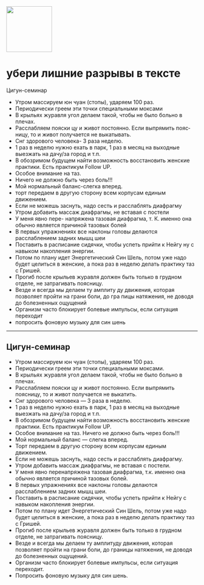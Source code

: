 <img src="https://r2cdn.perplexity.ai/pplx-full-logo-primary-dark%402x.png" class="logo" width="120"/>

# убери лишние разрывы в тексте

Цигун-семинар

- Утром массируем
юн чуан (стопы), ударяем
100 раз.
- Периодически греем
эти точки специаль­ными моксами
- В крыльях журавля
угол делаем такой,
чтобы не было больно
в плечах.
- Расслабляем пояски
цу и живот постоянно.
Если выпрямить пояс­ницу, то и живот
получается не выка­тывать.
- Снг здорового человека-
3 раза неделю.
- 1 раз в неделю нужно
ехать в парк, 1
раз в месяц на
выходные выезжать на
дачу/за город и т.п.
- В обозримом будущем
найти возможность
восстановить женские
практики.
Есть практикум Follow
UP.
- Особое внимание
на таз.
- Ничего не должно
быть через боль!!!
- Мой нормальный
баланс-слегка
вперед.
- торт передаем в
другую сторону
всем корпусам
единым движением.
- Если не можешь
заснуть, надо сесть и
расслаблять диафрагму
- Утром добавить
массаж диафрагмы,
не вставая с постели
- У меня явно пере-
напряжена тазовая
диафрагма, т. К. именно
она обычно является
причиной тазовых
болей
- В первых упражнени­ях все наклоны головы
делаются расслаблением
задних мышц шеи
- Поставить в распи­сание сидячки, чтобы
успеть прийти к Нейгу
ну с навыком накоп­ления энергии.
- Потом по плану
идет Энергетический
Син Шель, потом уже надо будет целиться
в женские, а пока
раз в неделю делать
практику таз с Гришей.
- Прогиб после крыльев
журавля должен быть
только в грудном
отделе, не затрагивать
поясницу.
- Везде и всегда мы
делаем ту амплиту
ду движения, которая
позволяет пройти
на грани боли, до гра
пицы натяжения,
не доводя до болезненных
ощущений
- Организм часто
блокирует болевые
импульсы, если
ситуация переходит
- попросить фоновую музыку для син шень
---


## Цигун-семинар

- Утром массируем юн чуан (стопы), ударяем 100 раз.
- Периодически греем эти точки специальными моксами.
- В крыльях журавля угол делаем такой, чтобы не было больно в плечах.
- Расслабляем пояски цу и живот постоянно. Если выпрямить поясницу, то и живот получается не выкатить.
- Снг здорового человека — 3 раза в неделю.
- 1 раз в неделю нужно ехать в парк, 1 раз в месяц на выходные выезжать на дачу/за город и т.п.
- В обозримом будущем найти возможность восстановить женские практики. Есть практикум Follow UP.
- Особое внимание на таз. Ничего не должно быть через боль!!!
- Мой нормальный баланс — слегка вперед.
- Торт передаем в другую сторону всем корпусам единым движением.
- Если не можешь заснуть, надо сесть и расслаблять диафрагму.
- Утром добавить массаж диафрагмы, не вставая с постели.
- У меня явно перенапряжена тазовая диафрагма, т.к. именно она обычно является причиной тазовых болей.
- В первых упражнениях все наклоны головы делаются расслаблением задних мышц шеи.
- Поставить в расписание сидячки, чтобы успеть прийти к Нейгу с навыком накопления энергии.
- Потом по плану идет Энергетический Син Шель, потом уже надо будет целиться в женские, а пока раз в неделю делать практику таз с Гришей.
- Прогиб после крыльев журавля должен быть только в грудном отделе, не затрагивать поясницу.
- Везде и всегда мы делаем ту амплитуду движения, которая позволяет пройти на грани боли, до границы натяжения, не доводя до болезненных ощущений.
- Организм часто блокирует болевые импульсы, если ситуация переходит.
- Попросить фоновую музыку для син шень.


